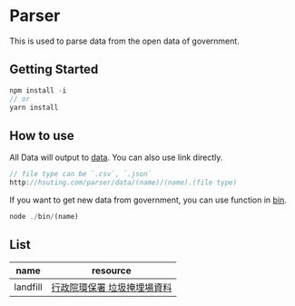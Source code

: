 # Parser

This is used to parse data from the open data of government.

## Getting Started

```javascript
npm install -i
// or
yarn install
```

## How to use

All Data will output to [data](./data).
You can also use link directly.
```javascript
// file type can be `.csv`, `.json`
http://hsuting.com/parser/data/(name)/(name).(file type)
```

If you want to get new data from government, you can use function in [bin](./bin).

```javascript
node ./bin/(name)
```

## List

| name | resource |
|------|----------|
| landfill | [行政院環保署 垃圾掩埋場資料](http://erdb.epa.gov.tw/DataRepository/Facilities/Landfill.aspx?topic1=%E5%9C%B0&topic2=%E8%A8%AD%E6%96%BD&subject=%E5%BB%A2%E6%A3%84%E7%89%A9%E8%99%95%E7%90%86) |
